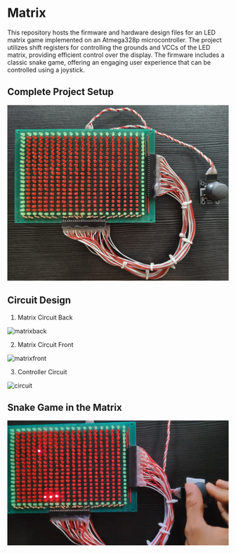 # Matrix

This repository hosts the firmware and hardware design files for an LED matrix game implemented on an Atmega328p microcontroller. The project utilizes shift registers for controlling the grounds and VCCs of the LED matrix, providing efficient control over the display. The firmware includes a classic snake game, offering an engaging user experience that can be controlled using a joystick.

## Complete Project Setup 

![completesetup](https://github.com/rrupak-s/LED-Matrix-Display/blob/main/Circuit/completesetup.jpg)

## Circuit Design

1. Matrix Circuit Back

![matrixback](https://github.com/rrupak-s/LED-Matrix-Display/blob/main/Circuit/matrixback.jpg)

2. Matrix Circuit Front

![matrixfront](https://github.com/rrupak-s/LED-Matrix-Display/blob/main/Docs/matrixfront.png)

3. Controller Circuit

![circuit](https://github.com/rrupak-s/LED-Matrix-Display/blob/main/Docs/circuit.png)

## Snake Game in the Matrix

![working](https://github.com/rrupak-s/LED-Matrix-Display/blob/main/Docs/working.png)
